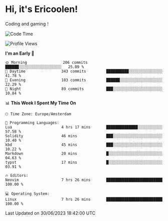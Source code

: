 # Hi, it's Ericoolen!
Coding and gaming！

<!--START_SECTION:waka-->
![Code Time](http://img.shields.io/badge/Code%20Time-878%20hrs%209%20mins-blue)

![Profile Views](http://img.shields.io/badge/Profile%20Views-0-blue)

**I'm an Early 🐤** 

```text
🌞 Morning                206 commits         ██████░░░░░░░░░░░░░░░░░░░   25.09 % 
🌆 Daytime                343 commits         ██████████░░░░░░░░░░░░░░░   41.78 % 
🌃 Evening                183 commits         ██████░░░░░░░░░░░░░░░░░░░   22.29 % 
🌙 Night                  89 commits          ███░░░░░░░░░░░░░░░░░░░░░░   10.84 % 
```


📊 **This Week I Spent My Time On** 

```text
🕑︎ Time Zone: Europe/Amsterdam

💬 Programming Languages: 
Lua                      4 hrs 17 mins       ██████████████░░░░░░░░░░░   57.58 % 
Solidity                 46 mins             ███░░░░░░░░░░░░░░░░░░░░░░   10.40 % 
kbd                      45 mins             ███░░░░░░░░░░░░░░░░░░░░░░   10.22 % 
Markdown                 20 mins             █░░░░░░░░░░░░░░░░░░░░░░░░   04.63 % 
typst                    17 mins             █░░░░░░░░░░░░░░░░░░░░░░░░   03.91 % 

🔥 Editors: 
Neovim                   7 hrs 26 mins       █████████████████████████   100.00 % 

💻 Operating System: 
Linux                    7 hrs 26 mins       █████████████████████████   100.00 % 
```


 Last Updated on 30/06/2023 18:42:00 UTC
<!--END_SECTION:waka-->

